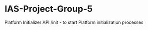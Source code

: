# IAS-Project-Group-5


Platform Initializer API 
/init - to start Platform initialization processes
